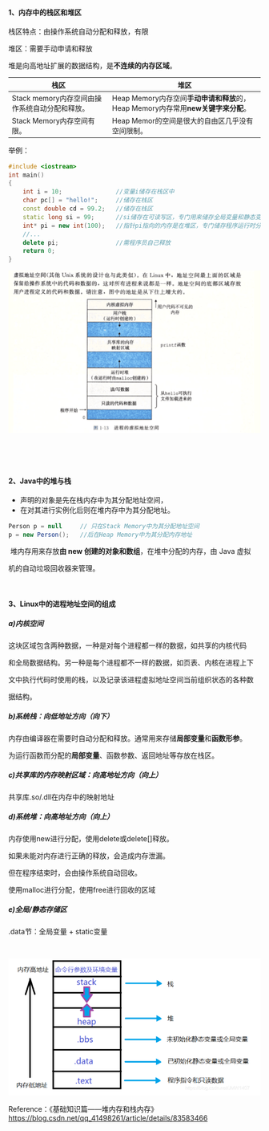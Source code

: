 #### 1、内存中的栈区和堆区

栈区特点：由操作系统自动分配和释放，有限

堆区：需要手动申请和释放

堆是向高地址扩展的数据结构，是**不连续的内存区域**。

| 栈区                                           | 堆区                                                         |
| ---------------------------------------------- | ------------------------------------------------------------ |
| Stack memory内存空间由操作系统自动分配和释放。 | Heap Memory内存空间**手动申请和释放**的，Heap Memory内存常用**new关键字来分配**。 |
| Stack Memory内存空间有限。                     | Heap Memor的空间是很大的自由区几乎没有空间限制。             |

举例：

```cpp
#include <iostream>
int main()
{
    int i = 10;               //变量i储存在栈区中
    char pc[] = "hello!";     //储存在栈区
    const double cd = 99.2;   //储存在栈区
    static long si = 99;      //si储存在可读写区，专门用来储存全局变量和静态变量的内存
    int* pi = new int(100);   //指针pi指向的内存是在堆区，专门储存程序运行时分配的内存
	//...
    delete pi;                //需程序员自己释放
    return 0;
}
```

 

![image-20211129174749528](images/image-20211129174749528.png)

​     

​      

#### 2、Java中的堆与栈

- 声明的对象是先在栈内存中为其分配地址空间，
- 在对其进行实例化后则在堆内存中为其分配地址。

```java
Person p = null 	// 只在Stack Memory中为其分配地址空间
p = new Person(); 	//后在Heap Memory中为其分配内存地址
```

​	堆内存用来存放**由 new 创建的对象和数组**，在堆中分配的内存，由 Java 虚拟

机的自动垃圾回收器来管理。

​    

#### 3、Linux中的进程地址空间的组成

##### a)内核空间

​	这块区域包含两种数据，一种是对每个进程都一样的数据，如共享的内核代码

和全局数据结构。另一种是每个进程都不一样的数据，如页表、内核在进程上下

文中执行代码时使用的栈，以及记录该进程虚拟地址空间当前组织状态的各种数

据结构。

##### b)系统栈：向低地址方向（向下）

内存由编译器在需要时自动分配和释放。通常用来存储**局部变量**和**函数形参**。

为运行函数而分配的**局部变量**、函数参数、返回地址等存放在栈区。

##### c)共享库的内存映射区域：向高地址方向（向上）

共享库.so/.dll在内存中的映射地址

##### d)系统堆：向高地址方向（向上）

内存使用new进行分配，使用delete或delete[]释放。

如果未能对内存进行正确的释放，会造成内存泄漏。

但在程序结束时，会由操作系统自动回收。

使用malloc进行分配，使用free进行回收的区域

##### e)全局/静态存储区

.data节：全局变量 + static变量

​    

![image-20211129180340980](images/image-20211129180340980.png)

 

 

 

Reference：《基础知识篇——堆内存和栈内存》https://blog.csdn.net/qq_41498261/article/details/83583466